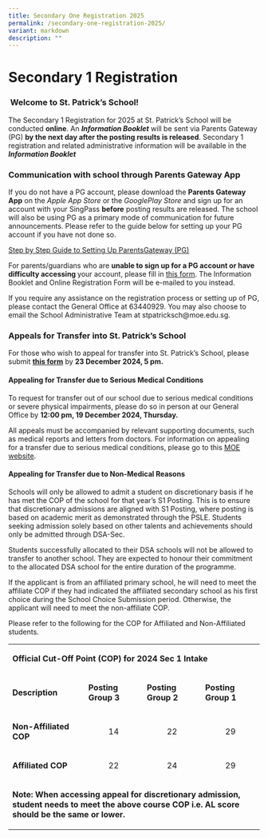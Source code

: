 ```yaml
---
title: Secondary One Registration 2025
permalink: /secondary-one-registration-2025/
variant: markdown
description: ""
---
```

<h1>Secondary 1 Registration</h1>
<h3>&nbsp;Welcome to St. Patrick’s School!</h3>
<p></p>
<p>The Secondary 1 Registration for 2025 at St. Patrick’s School will be
conducted <strong>online</strong>. An <strong><em>Information Booklet</em></strong> will
be sent via Parents Gateway (PG) <strong>by the next day after the posting results is released</strong>.
Secondary 1 registration and related administrative information will be
available in the <strong><em>Information Booklet</em></strong>
</p>
<p></p>
<h3><strong>Communication with school through Parents Gateway App</strong></h3>
<p>If you do not have a PG account, please download the <strong>Parents Gateway App</strong> on
the <em>Apple App Store</em> or the <em>GooglePlay Store</em> and sign up for
an account with your SingPass <strong>before</strong> posting results are
released. The school will also be using PG as a primary mode of communication
for future announcements. Please refer to the guide below for setting up
your PG account if you have not done so.</p>
<p><a href="https://drive.google.com/file/d/19xyg6XwqnkFEUP-0aDsLW7V61DqyrJfn/view?usp=share_link" rel="noopener noreferrer nofollow" target="_blank">Step by Step Guide to Setting Up ParentsGateway (PG)</a>
</p>
<p>For parents/guardians who are <strong>unable to sign up for a PG account or have difficulty accessing </strong>your
account, please fill in <a href="https://form.gov.sg/652376b2bbec81001300f4c6" rel="noopener noreferrer nofollow" target="_blank">this form</a>. The
Information Booklet and Online Registration Form will be e-mailed to you
instead.</p>
<p></p>
<p>If you require any assistance on the registration process or setting up
of PG, please contact the General Office at 63440929. You may also choose
to email the School Administrative Team at <a rel="noopener noreferrer nofollow" target="_blank">stpatricksch@moe.edu.sg</a>.</p>
<p></p>
<h3><strong>Appeals for Transfer into St. Patrick’s School</strong></h3>
<p>For those who wish to appeal for transfer into St. Patrick’s School, please
submit <strong><a href="https://form.gov.sg/652377b7074ea80012e2cbb0" rel="noopener noreferrer nofollow" target="_blank">this form</a></strong> by <strong>23 December 2024, 5 pm.</strong>
</p>
<p></p>
<h4><strong>Appealing for Transfer due to Serious Medical Conditions</strong></h4>
<p>To request for transfer out of our school due to serious medical conditions
or severe physical impairments, please do so in person at our General Office
by <strong>12:00 pm, 19 December 2024, Thursday.</strong>
</p>
<p>All appeals must be accompanied by relevant supporting documents, such
as medical reports and letters from doctors. For information on appealing
for a transfer due to serious medical conditions, please go to this <a href="https://www.moe.gov.sg/secondary/s1-posting/results/appeal-for-school-transfer/" rel="noopener noreferrer nofollow" target="_blank">MOE website</a>.</p>
<p></p>
<h4><strong>Appealing for Transfer due to Non-Medical Reasons</strong></h4>
<p>Schools will only be allowed to admit a student on discretionary basis
if he has met the COP of the school for that year’s S1 Posting. This is
to ensure that discretionary admissions are aligned with S1 Posting, where
posting is based on academic merit as demonstrated through the PSLE. Students
seeking admission solely based on other talents and achievements should
only be admitted through DSA-Sec.</p>
<p></p>
<p>Students successfully allocated to their DSA schools will not be allowed
to transfer to another school. They are expected to honour their commitment
to the allocated DSA school for the entire duration of the programme.</p>
<p></p>
<p>If the applicant is from an affiliated primary school, he will need to
meet the affiliate COP if they had indicated the affiliated secondary school
as his first choice during the School Choice Submission period. Otherwise,
the applicant will need to meet the non-affiliate COP.</p>
<p></p>
<p>Please refer to the following for the COP for Affiliated and Non-Affiliated
students.</p>
<table style="minWidth: 100px">
<colgroup>
<col>
<col>
<col>
<col>
</colgroup>
<tbody>
<tr>
<td rowspan="1" colspan="4">
<p><strong>Official Cut-Off Point (COP) for 2024 Sec 1 Intake</strong>
</p>
</td>
</tr>
<tr>
<td rowspan="1" colspan="1">
<p><strong>Description</strong>
</p>
</td>
<td rowspan="1" colspan="1">
<p><strong>Posting Group 3</strong>
</p>
</td>
<td rowspan="1" colspan="1">
<p><strong>Posting Group 2</strong>
</p>
</td>
<td rowspan="1" colspan="1">
<p><strong>Posting Group 1</strong>
</p>
</td>
</tr>
<tr>
<td rowspan="1" colspan="1">
<p><strong>Non-Affiliated COP</strong>
</p>
</td>
<td rowspan="1" colspan="1">
<p></p><center>14<p></p>
</center></td>
<td rowspan="1" colspan="1">
<p></p><center>22<p></p>
</center></td>
<td rowspan="1" colspan="1">
<p></p><center>29<p></p>
</center></td>
</tr>
<tr>
<td rowspan="1" colspan="1">
<p><strong>Affiliated COP</strong>
</p>
</td>
<td rowspan="1" colspan="1">
<p></p><center>22<p></p>
</center></td>
<td rowspan="1" colspan="1">
<p></p><center>24<p></p>
</center></td>
<td rowspan="1" colspan="1">
<p></p><center>29<p></p>
</center></td>
</tr>
<tr>
<td rowspan="1" colspan="4">
<p><strong>Note: When accessing appeal for discretionary admission, student needs to meet the above course COP i.e. AL score should be the same or lower.</strong>
</p>
</td>
</tr>
</tbody>
</table>
<p>&nbsp;</p>
<p>&nbsp;</p>
<p>
<br>
</p>
<p>&nbsp;</p>